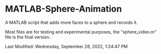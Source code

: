 # MATLAB-Sphere-Animation
A MATLAB script that adds more faces to a sphere and records it.

Most files are for testing and experimental purposes, the "sphere_video.m" file is the final version.

Last Modified: Wednesday, September 28, 2022, 1:24:47 PM
